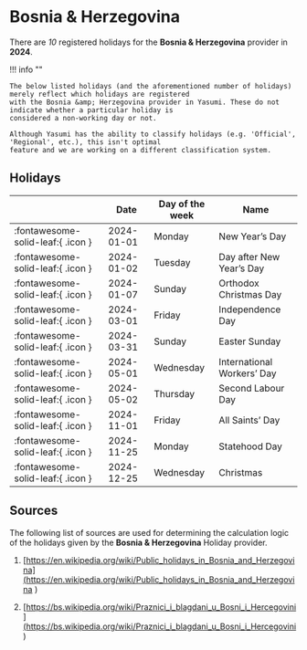 # Bosnia &amp; Herzegovina

There are _10_ registered holidays for the **Bosnia &amp; Herzegovina** provider in **2024**.

!!! info ""

    The below listed holidays (and the aforementioned number of holidays) merely reflect which holidays are registered
    with the Bosnia &amp; Herzegovina provider in Yasumi. These do not indicate whether a particular holiday is
    considered a non-working day or not.

    Although Yasumi has the ability to classify holidays (e.g. 'Official', 'Regional', etc.), this isn't optimal
    feature and we are working on a different classification system.

## Holidays

|     | Date | Day of the week | Name |
| --- | ---- | --------------- | ---- |
| :fontawesome-solid-leaf:{ .icon } | 2024-01-01 | Monday | New Year’s Day |
| :fontawesome-solid-leaf:{ .icon } | 2024-01-02 | Tuesday | Day after New Year’s Day |
| :fontawesome-solid-leaf:{ .icon } | 2024-01-07 | Sunday | Orthodox Christmas Day |
| :fontawesome-solid-leaf:{ .icon } | 2024-03-01 | Friday | Independence Day |
| :fontawesome-solid-leaf:{ .icon } | 2024-03-31 | Sunday | Easter Sunday |
| :fontawesome-solid-leaf:{ .icon } | 2024-05-01 | Wednesday | International Workers’ Day |
| :fontawesome-solid-leaf:{ .icon } | 2024-05-02 | Thursday | Second Labour Day |
| :fontawesome-solid-leaf:{ .icon } | 2024-11-01 | Friday | All Saints’ Day |
| :fontawesome-solid-leaf:{ .icon } | 2024-11-25 | Monday | Statehood Day |
| :fontawesome-solid-leaf:{ .icon } | 2024-12-25 | Wednesday | Christmas |

## Sources

The following list of sources are used for determining the calculation logic of
the holidays given by the **Bosnia &amp; Herzegovina** Holiday provider.


1. [https://en.wikipedia.org/wiki/Public_holidays_in_Bosnia_and_Herzegovina](https://en.wikipedia.org/wiki/Public_holidays_in_Bosnia_and_Herzegovina )
   
1. [https://bs.wikipedia.org/wiki/Praznici_i_blagdani_u_Bosni_i_Hercegovini](https://bs.wikipedia.org/wiki/Praznici_i_blagdani_u_Bosni_i_Hercegovini )
   